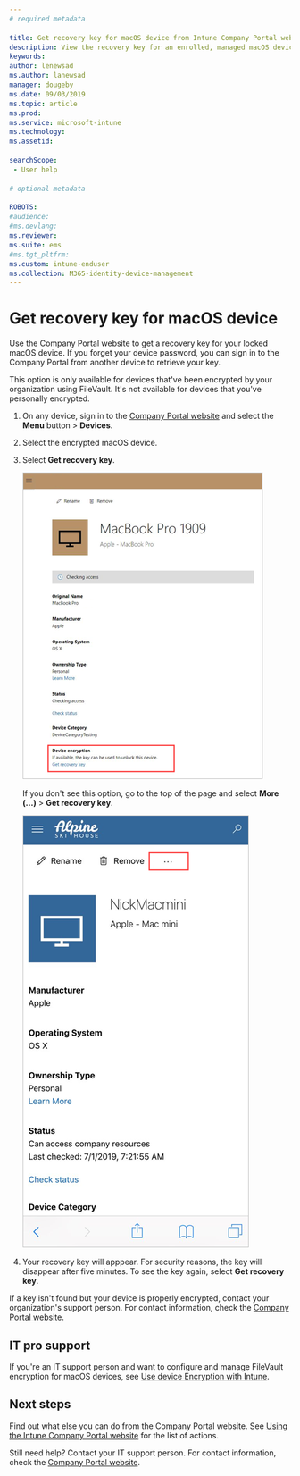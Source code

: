 ```yaml
---
# required metadata

title: Get recovery key for macOS device from Intune Company Portal website  
description: View the recovery key for an enrolled, managed macOS device.   
keywords:
author: lenewsad
ms.author: lanewsad
manager: dougeby
ms.date: 09/03/2019
ms.topic: article
ms.prod:
ms.service: microsoft-intune
ms.technology:
ms.assetid:

searchScope:
 - User help

# optional metadata

ROBOTS:  
#audience:
#ms.devlang:
ms.reviewer: 
ms.suite: ems
#ms.tgt_pltfrm:
ms.custom: intune-enduser
ms.collection: M365-identity-device-management
---
```


# Get recovery key for macOS device 
Use the Company Portal website to get a recovery key for your locked macOS device. If you forget your device password, you can sign in to the Company Portal from another device to retrieve your key.  

This option is only available for devices that've been encrypted by your organization using FileVault. It's not available for devices that you've personally encrypted. 

1. On any device, sign in to the [Company Portal website](https://portal.manage.microsoft.com) and select the **Menu** button > **Devices**.  
2. Select the encrypted macOS device.  
3. Select **Get recovery key**.  


    ![Screenshot of Company Portal website, highlighting Get recovery key section.](./media/1907-recovery-cpweb-intune.PNG)  

    If you don't see this option, go to the top of the page and select **More (…)** > **Get recovery key**.  

    ![Screenshot of Company Portal website, highlighting the More menu where Get recovery option will be.](./media/1907-recovery2-cpweb-intune.PNG)   
    
1. Your recovery key will apppear. For security reasons, the key will disappear after five minutes. To see the key again, select **Get recovery key**.  

If a key isn't found but your device is properly encrypted, contact your organization's support person. For contact information, check the [Company Portal website](https://go.microsoft.com/fwlink/?linkid=2010980).  

## IT pro support  
If you're an IT support person and want to configure and manage FileVault encryption for macOS devices, see [Use device Encryption with Intune](/intune/encrypt-devices.md).    

## Next steps  
Find out what else you can do from the Company Portal website. See [Using the Intune Company Portal website](using-the-intune-company-portal-website.md) for the list of actions.  

Still need help? Contact your IT support person. For contact information, check the [Company Portal website](https://go.microsoft.com/fwlink/?linkid=2010980).  
